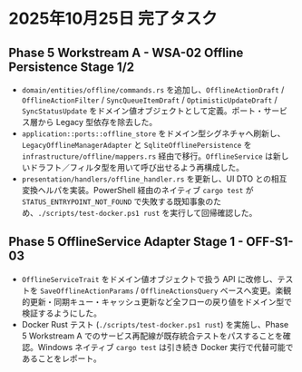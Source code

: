 # 2025年10月25日 完了タスク

## Phase 5 Workstream A - WSA-02 Offline Persistence Stage 1/2
- `domain/entities/offline/commands.rs` を追加し、`OfflineActionDraft` / `OfflineActionFilter` / `SyncQueueItemDraft` / `OptimisticUpdateDraft` / `SyncStatusUpdate` をドメイン値オブジェクトとして定義。ポート・サービス層から Legacy 型依存を除去した。
- `application::ports::offline_store` をドメイン型シグネチャへ刷新し、`LegacyOfflineManagerAdapter` と `SqliteOfflinePersistence` を `infrastructure/offline/mappers.rs` 経由で移行。`OfflineService` は新しいドラフト／フィルタ型を用いて呼び出せるよう再構成した。
- `presentation/handlers/offline_handler.rs` を更新し、UI DTO との相互変換ヘルパを実装。PowerShell 経由のネイティブ `cargo test` が `STATUS_ENTRYPOINT_NOT_FOUND` で失敗する既知事象のため、`./scripts/test-docker.ps1 rust` を実行して回帰確認した。

## Phase 5 OfflineService Adapter Stage 1 - OFF-S1-03
- `OfflineServiceTrait` をドメイン値オブジェクトで扱う API に改修し、テストを `SaveOfflineActionParams` / `OfflineActionsQuery` ベースへ変更。楽観的更新・同期キュー・キャッシュ更新など全フローの戻り値をドメイン型で検証するようにした。
- Docker Rust テスト (`./scripts/test-docker.ps1 rust`) を実施し、Phase 5 Workstream A でのサービス再配線が既存統合テストをパスすることを確認。Windows ネイティブ `cargo test` は引き続き Docker 実行で代替可能であることをレポート。

